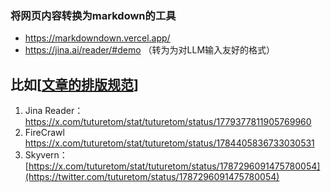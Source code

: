 ### 将网页内容转换为markdown的工具

* https://markdowndown.vercel.app/ 
* https://jina.ai/reader/#demo （转为为对LLM输入友好的格式）

比如[[文章的排版规范](https://open.leancloud.cn/copywriting-style-guide/)]
-----
1. Jina Reader：https://x.com/tuturetom/stat/tuturetom/status/1779377811905769960
2. FireCrawl https://x.com/tuturetom/stat/tuturetom/status/1784405836733030531
3. Skyvern：[https://x.com/tuturetom/stat/tuturetom/status/1787296091475780054](https://twitter.com/tuturetom/status/1787296091475780054)